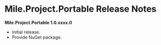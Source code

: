 ﻿# Mile.Project.Portable Release Notes

**Mile.Project.Portable 1.0.xxxx.0**

- Initial release.
- Provide NuGet package.
